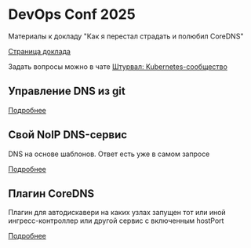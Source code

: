 # DevOps Conf 2025
Материалы к докладу "Как я перестал страдать и полюбил CoreDNS" 

[Страница доклада](https://devopsconf.io/moscow/2025/abstracts/14190)

Задать вопросы можно в чате [Штурвал: Kubernetes-сообщество](https://t.me/shturval_community)

## Управление DNS из git

[Подробнее](./01_git-dns/README.md)

## Свой NoIP DNS-сервис
DNS на основе шаблонов. Ответ есть уже в самом запросе

[Подробнее](./02_shturval-link/README.md)

## Плагин CoreDNS
Плагин для автодискавери на каких узлах запущен тот или иной ингресс-контроллер или другой сервис с включенным hostPort

[Подробнее](./03_coreha/README.md)